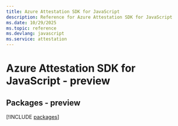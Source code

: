 ```yaml
---
title: Azure Attestation SDK for JavaScript
description: Reference for Azure Attestation SDK for JavaScript
ms.date: 10/29/2025
ms.topic: reference
ms.devlang: javascript
ms.service: attestation
---
```

# Azure Attestation SDK for JavaScript - preview
## Packages - preview
[!INCLUDE [packages](attestation-index.md)]